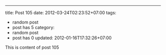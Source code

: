---
title: Post 105
date: 2012-03-24T02:23:52+07:00
tags:
  - random post
  - post has 5
category:
  - random post
  - post has 0
updated: 2012-01-16T17:32:26+07:00

This is content of post 105